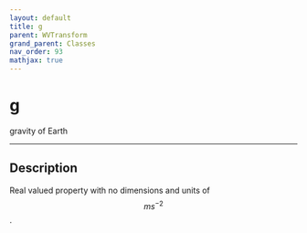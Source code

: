 ```yaml
---
layout: default
title: g
parent: WVTransform
grand_parent: Classes
nav_order: 93
mathjax: true
---
```


#  g

gravity of Earth


---

## Description
Real valued property with no dimensions and units of $$m s^{-2}$$.

